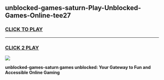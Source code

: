 
## unblocked-games-saturn-Play-Unblocked-Games-Online-tee27
<h3>
<a href="https://premium76.site?title=unblocked-games-saturn&ref=24A">CLICK TO PLAY</a></h3>
<hr>

<h3>
<a href="https://premium76.site?title=unblocked-games-saturn&ref=24A">CLICK 2 PLAY</a>
  
</h3>

<a href="https://premium76.site?title=unblocked-games-saturn&ref=24A"><img src="https://clearcache.store/games.png"></a>


**unblocked-games-saturn games unblocked: Your Gateway to Fun and Accessible Online Gaming**
